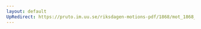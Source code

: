 ```yaml
---
layout: default
UpRedirect: https://pruto.im.uu.se/riksdagen-motions-pdf/1868/mot_1868__ak__85/mot_1868__ak__85-002.pdf
---
```


